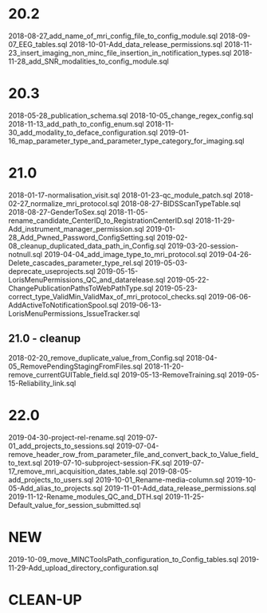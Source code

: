 # 20.2
2018-08-27_add_name_of_mri_config_file_to_config_module.sql
2018-09-07_EEG_tables.sql
2018-10-01-Add_data_release_permissions.sql
2018-11-23_insert_imaging_non_minc_file_insertion_in_notification_types.sql
2018-11-28_add_SNR_modalities_to_config_module.sql


# 20.3
2018-05-28_publication_schema.sql
2018-10-05_change_regex_config.sql
2018-11-13_add_path_to_config_enum.sql
2018-11-30_add_modality_to_deface_configuration.sql
2019-01-16_map_parameter_type_and_parameter_type_category_for_imaging.sql


# 21.0
2018-01-17-normalisation_visit.sql
2018-01-23-qc_module_patch.sql
2018-02-27_normalize_mri_protocol.sql
2018-08-27-BIDSScanTypeTable.sql
2018-08-27-GenderToSex.sql
2018-11-05-rename_candidate_CenterID_to_RegistrationCenterID.sql
2018-11-29-Add_instrument_manager_permission.sql
2019-01-28_Add_Pwned_Password_ConfigSetting.sql
2019-02-08_cleanup_duplicated_data_path_in_Config.sql
2019-03-20-session-notnull.sql
2019-04-04_add_image_type_to_mri_protocol.sql
2019-04-26-Delete_cascades_parameter_type_rel.sql
2019-05-03-deprecate_useprojects.sql
2019-05-15-LorisMenuPermissions_QC_and_datarelease.sql
2019-05-22-ChangePublicationPathsToWebPathType.sql
2019-05-23-correct_type_ValidMin_ValidMax_of_mri_protocol_checks.sql
2019-06-06-AddActiveToNotificationSpool.sql
2019-06-13-LorisMenuPermissions_IssueTracker.sql

## 21.0 - cleanup
2018-02-20_remove_duplicate_value_from_Config.sql
2018-04-05_RemovePendingStagingFromFiles.sql
2018-11-20-remove_currentGUITable_field.sql
2019-05-13-RemoveTraining.sql
2019-05-15-Reliability_link.sql

# 22.0
2019-04-30-project-rel-rename.sql
2019-07-01_add_projects_to_sessions.sql
2019-07-04-remove_header_row_from_parameter_file_and_convert_back_to_Value_field_to_text.sql
2019-07-10-subproject-session-FK.sql
2019-07-17_remove_mri_acquisition_dates_table.sql
2019-08-05-add_projects_to_users.sql
2019-10-01_Rename-media-column.sql
2019-10-05-Add_alias_to_projects.sql
2019-11-01-Add_data_release_permissions.sql
2019-11-12-Rename_modules_QC_and_DTH.sql
2019-11-25-Default_value_for_session_submitted.sql

# NEW
2019-10-09_move_MINCToolsPath_configuration_to_Config_tables.sql
2019-11-29-Add_upload_directory_configuration.sql

# CLEAN-UP